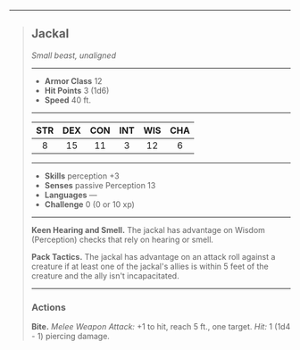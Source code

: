 ***
> ## Jackal
> *Small beast, unaligned*
> 
> ***
> 
> - **Armor Class** 12
> - **Hit Points** 3 (1d6)
> - **Speed** 40 ft.
> 
> ***
> 
> |STR|DEX|CON|INT|WIS|CHA|
> |:---:|:---:|:---:|:---:|:---:|:---:|
> |8|15|11|3|12|6|
> 
> ***
> 
> - **Skills** perception +3
> - **Senses** passive Perception 13
> - **Languages** —
> - **Challenge** 0 (0 or 10 xp)
> 
> ***
> 
> **Keen Hearing and Smell.** The jackal has advantage on Wisdom (Perception) checks that rely on hearing or smell.
> 
> **Pack Tactics.** The jackal has advantage on an attack roll against a creature if at least one of the jackal's allies is within 5 feet of the creature and the ally isn't incapacitated.
> 
> ***
> 
> ### Actions
> **Bite.** *Melee Weapon Attack:* +1 to hit, reach 5 ft., one target. *Hit:* 1 (1d4 - 1) piercing damage.